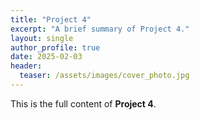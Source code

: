 ```yaml
---
title: "Project 4"
excerpt: "A brief summary of Project 4."
layout: single
author_profile: true
date: 2025-02-03
header:
  teaser: /assets/images/cover_photo.jpg
---
```

This is the full content of **Project 4**.